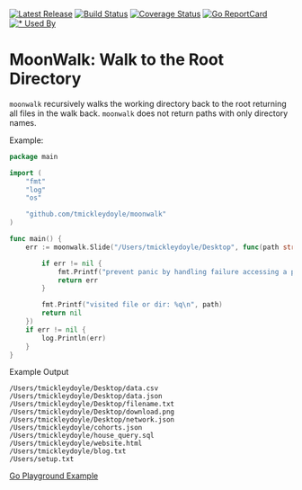 [![Latest Release](https://img.shields.io/github/release/tmickleydoyle/moonwalk.svg)](https://github.com/tmickleydoyle/moonwalk/releases)
[![Build Status](https://github.com/tmickleydoyle/moonwalk/workflows/build/badge.svg)](https://github.com/tmickleydoyle/moonwalk/actions)
[![Coverage Status](https://coveralls.io/repos/github/tmickleydoyle/moonwalk/badge.svg?branch=master)](https://coveralls.io/github/tmickleydoyle/moonwalk?branch=master)
[![Go ReportCard](http://goreportcard.com/badge/charmbracelet/glow)](http://goreportcard.com/report/tmickleydoyle/moonwalk)
[![* Used By](https://sourcegraph.com/github.com/tmickleydoyle/moonwalk/-/badge.svg)](https://sourcegraph.com/github.com/tmickleydoyle/moonwalk?badge)

# MoonWalk: Walk to the Root Directory

`moonwalk` recursively walks the working directory back to the root returning all files in the walk back. `moonwalk` does not return paths with only directory names.

Example:

```go
package main

import (
	"fmt"
	"log"
	"os"

	"github.com/tmickleydoyle/moonwalk"
)

func main() {
	err := moonwalk.Slide("/Users/tmickleydoyle/Desktop", func(path string, info os.FileInfo, err error) error {

		if err != nil {
			fmt.Printf("prevent panic by handling failure accessing a path %q: %v\n", path, err)
			return err
		}

		fmt.Printf("visited file or dir: %q\n", path)
		return nil
	})
	if err != nil {
		log.Println(err)
	}
}

```

Example Output

```text
/Users/tmickleydoyle/Desktop/data.csv
/Users/tmickleydoyle/Desktop/data.json
/Users/tmickleydoyle/Desktop/filename.txt
/Users/tmickleydoyle/Desktop/download.png
/Users/tmickleydoyle/Desktop/network.json
/Users/tmickleydoyle/cohorts.json
/Users/tmickleydoyle/house_query.sql
/Users/tmickleydoyle/website.html
/Users/tmickleydoyle/blog.txt
/Users/setup.txt
```

[Go Playground Example](https://play.golang.org/p/iwX6I3cMc3k)
